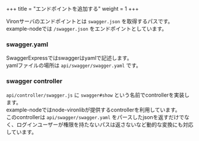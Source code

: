 +++
title = "エンドポイントを追加する"
weight = 1
+++

Vironサーバのエンドポイントとは `swagger.json` を取得するパスです。  
example-nodeでは `/swagger.json` をエンドポイントとしています。  

### swagger.yaml

SwaggerExpressではswaggerはyamlで記述します。  
yamlファイルの場所は `api/swagger/swagger.yaml` です。

### swagger controller

`api/controller/swagger.js` に `swagger#show` という名前でcontrollerを実装します。  
example-nodeではnode-vironlibが提供するcontrollerを利用しています。  
このcontrollerは `api/swagger/swagger.yaml` をパースしたjsonを返すだけでなく、ログインユーザーが権限を持たないパスは返さないなど動的な変換にも対応しています。

